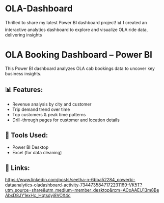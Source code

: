 # OLA-Dashboard
Thrilled to share my latest Power BI dashboard project! 📊
I created an interactive analytics dashboard to explore and visualize OLA ride data, delivering insights

# OLA Booking Dashboard – Power BI
This Power BI dashboard analyzes OLA cab bookings data to uncover key business insights.

## 📊 Features:
- Revenue analysis by city and customer
- Trip demand trend over time
- Top customers & peak time patterns
- Drill-through pages for customer and location details

## 📎 Tools Used:
- Power BI Desktop
- Excel (for data cleaning)

## 🔗 Links:
https://www.linkedin.com/posts/seetha-n-6bba52284_powerbi-dataanalytics-oladashboard-activity-7344735847172231169-VK5T?utm_source=share&utm_medium=member_desktop&rcm=ACoAAEU13m8BeAbxD8JY1exHc_Hqtsdyj8VOX4c
